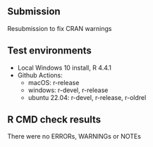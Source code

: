 ## Submission

Resubmission to fix CRAN warnings

## Test environments
* Local Windows 10 install, R 4.4.1
* Github Actions:
    - macOS: r-release
    - windows: r-devel, r-release
    - ubuntu 22.04: r-devel, r-release, r-oldrel

## R CMD check results
There were no ERRORs, WARNINGs or NOTEs
